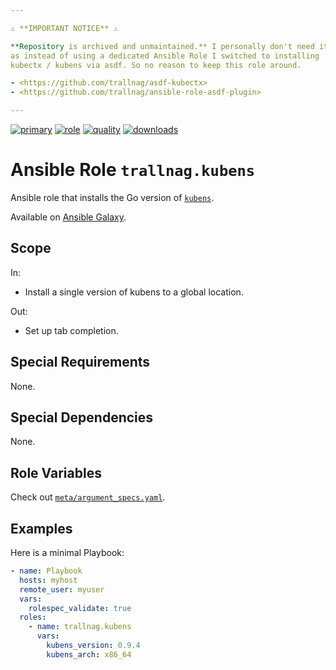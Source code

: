 ```yaml
---

⚠️ **IMPORTANT NOTICE** ⚠️

**Repository is archived and unmaintained.** I personally don't need it anymore,
as instead of using a dedicated Ansible Role I switched to installing
kubectx / kubens via asdf. So no reason to keep this role around.

- <https://github.com/trallnag/asdf-kubectx>
- <https://github.com/trallnag/ansible-role-asdf-plugin>

---
```


[![primary](https://github.com/trallnag/ansible-role-kubens/actions/workflows/primary.yaml/badge.svg)](https://github.com/trallnag/ansible-role-kubens/actions/workflows/primary.yaml)
[![role](https://img.shields.io/ansible/role/55314)](https://galaxy.ansible.com/trallnag/kubens)
[![quality](https://img.shields.io/ansible/quality/55314)](https://galaxy.ansible.com/trallnag/kubens)
[![downloads](https://img.shields.io/ansible/role/d/55314?label=downloads)](https://galaxy.ansible.com/trallnag/kubens)

# Ansible Role `trallnag.kubens`

Ansible role that installs the Go version of [`kubens`](https://github.com/ahmetb/kubectx).

Available on [Ansible Galaxy](https://galaxy.ansible.com/trallnag/kubens).

## Scope

In:

* Install a single version of kubens to a global location.

Out:

* Set up tab completion.

## Special Requirements

None.

## Special Dependencies

None.

## Role Variables

Check out [`meta/argument_specs.yaml`](meta/argument_specs.yaml).

## Examples

Here is a minimal Playbook:

```yaml
- name: Playbook
  hosts: myhost
  remote_user: myuser
  vars:
    rolespec_validate: true
  roles:
    - name: trallnag.kubens
      vars:
        kubens_version: 0.9.4
        kubens_arch: x86_64
```
